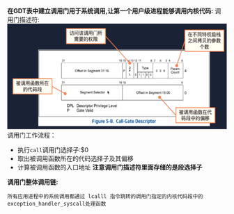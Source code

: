 

**在GDT表中建立调用门用于系统调用,让第一个用户级进程能够调用内核代码:**
调用门描述符:
![Alt text](image.png)
调用门工作流程：
+ 执行`call`调用门选择子:$0
+ 取出被调用函数所在的代码选择子及其偏移
+ 计算被调用函数的入口地址
**注意调用门描述符里面存储的是段选择子**

**调用门整体调用链:**

```
所有应用进程中的系统调用都通过 lcalll 指令跳转的调用门指定的内核代码段中的exception_handler_syscall处理函数
```



